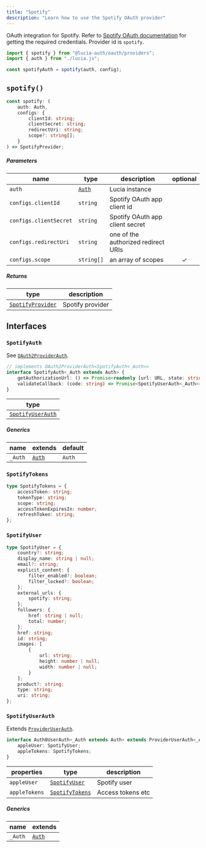 ```yaml
---
title: "Spotify"
description: "Learn how to use the Spotify OAuth provider"
---
```


OAuth integration for Spotify. Refer to [Spotify OAuth documentation](https://developer.spotify.com/documentation/web-api/concepts/apps) for getting the required credentials. Provider id is `spotify`.

```ts
import { spotify } from "@lucia-auth/oauth/providers";
import { auth } from "./lucia.js";

const spotifyAuth = spotify(auth, config);
```

## `spotify()`

```ts
const spotify: (
	auth: Auth,
	configs: {
		clientId: string;
		clientSecret: string;
		redirectUri: string;
		scope?: string[];
	}
) => SpotifyProvider;
```

##### Parameters

| name                   | type                                       | description                         | optional |
| ---------------------- | ------------------------------------------ | ----------------------------------- | :------: |
| `auth`                 | [`Auth`](/reference/lucia/interfaces/auth) | Lucia instance                      |          |
| `configs.clientId`     | `string`                                   | Spotify OAuth app client id         |          |
| `configs.clientSecret` | `string`                                   | Spotify OAuth app client secret     |          |
| `configs.redirectUri`  | `string`                                   | one of the authorized redirect URIs |          |
| `configs.scope`        | `string[]`                                 | an array of scopes                  |    ✓     |

##### Returns

| type                                  | description      |
| ------------------------------------- | ---------------- |
| [`SpotifyProvider`](#spotifyprovider) | Spotify provider |

## Interfaces

### `SpotifyAuth`

See [`OAuth2ProviderAuth`](/reference/oauth/interfaces/oauth2providerauth).

```ts
// implements OAuth2ProviderAuth<SpotifyAuth<_Auth>>
interface SpotifyAuth<_Auth extends Auth> {
	getAuthorizationUrl: () => Promise<readonly [url: URL, state: string]>;
	validateCallback: (code: string) => Promise<SpotifyUserAuth<_Auth>>;
}
```

| type                                |
| ----------------------------------- |
| [`SpotifyUserAuth`](#appleuserauth) |

##### Generics

| name    | extends                                    | default |
| ------- | ------------------------------------------ | ------- |
| `_Auth` | [`Auth`](/reference/lucia/interfaces/auth) | `Auth`  |

### `SpotifyTokens`

```ts
type SpotifyTokens = {
	accessToken: string;
	tokenType: string;
	scope: string;
	accessTokenExpiresIn: number;
	refreshToken: string;
};
```

### `SpotifyUser`

```ts
type SpotifyUser = {
	country?: string;
	display_name: string | null;
	email?: string;
	explicit_content: {
		filter_enabled?: boolean;
		filter_locked?: boolean;
	};
	external_urls: {
		spotify: string;
	};
	followers: {
		href: string | null;
		total: number;
	};
	href: string;
	id: string;
	images: [
		{
			url: string;
			height: number | null;
			width: number | null;
		}
	];
	product?: string;
	type: string;
	uri: string;
};
```

### `SpotifyUserAuth`

Extends [`ProviderUserAuth`](/reference/oauth/interfaces/provideruserauth).

```ts
interface Auth0UserAuth<_Auth extends Auth> extends ProviderUserAuth<_Auth> {
	appleUser: SpotifyUser;
	appleTokens: SpotifyTokens;
}
```

| properties    | type                            | description       |
| ------------- | ------------------------------- | ----------------- |
| `appleUser`   | [`SpotifyUser`](#appleuser)     | Spotify user      |
| `appleTokens` | [`SpotifyTokens`](#appletokens) | Access tokens etc |

##### Generics

| name    | extends                                    |
| ------- | ------------------------------------------ |
| `_Auth` | [`Auth`](/reference/lucia/interfaces/auth) |
